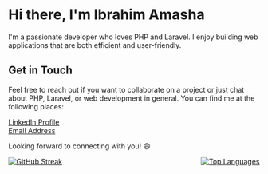 
# Hi there, I'm Ibrahim Amasha

I'm a passionate developer who loves PHP and Laravel. I enjoy building web applications that are both efficient and user-friendly.

 
 

## Get in Touch

Feel free to reach out if you want to collaborate on a project or just chat about PHP, Laravel, or web development in general. You can find me at the following places:

 [LinkedIn Profile](https://www.linkedin.com/in/ibrahim-amasha-24199a230/) <br>
 [Email Address](mailto:ibrahimamasha7@gmail.com)

Looking forward to connecting with you! 😄

<div style="display: flex; justify-content: space-between;">
    <a href="https://git.io/streak-stats" target="_blank">
        <img src="https://streak-stats.demolab.com?user=IbrahimAmasha&theme=whatsapp-light2&border_radius=5.4" alt="GitHub Streak" />
    </a>
    <a padding:5px; position: absolute; top: 0; right: 0; href="https://github.com/IbrahimAmasha" target="_blank">
        <img src="https://github-readme-stats.vercel.app/api/top-langs?username=IbrahimAmasha&show_icons=true&locale=en&layout=compact" alt="Top Languages" />
    </a>
</div>
